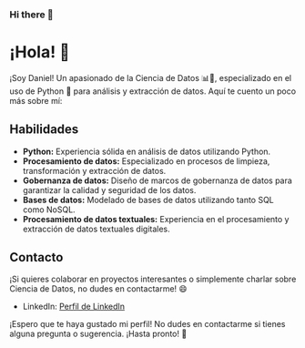 ### Hi there 👋

<!--
**sensito/sensito** is a ✨ _special_ ✨ repository because its `README.md` (this file) appears on your GitHub profile.

Here are some ideas to get you started:

- 🔭 I’m currently working on ...
- 🌱 I’m currently learning ...
- 👯 I’m looking to collaborate on ...
- 🤔 I’m looking for help with ...
- 💬 Ask me about ...
- 📫 How to reach me: ...
- 😄 Pronouns: ...
- ⚡ Fun fact: ...
-->
# ¡Hola! 👋

¡Soy Daniel! Un apasionado de la Ciencia de Datos 📊🔬, especializado en el uso de Python 🐍 para análisis y extracción de datos. Aquí te cuento un poco más sobre mí:

## Habilidades

- **Python:** Experiencia sólida en análisis de datos utilizando Python.
- **Procesamiento de datos:** Especializado en procesos de limpieza, transformación y extracción de datos.
- **Gobernanza de datos:** Diseño de marcos de gobernanza de datos para garantizar la calidad y seguridad de los datos.
- **Bases de datos:** Modelado de bases de datos utilizando tanto SQL como NoSQL.
- **Procesamiento de datos textuales:** Experiencia en el procesamiento y extracción de datos textuales digitales.

## Contacto

¡Si quieres colaborar en proyectos interesantes o simplemente charlar sobre Ciencia de Datos, no dudes en contactarme! 😄

- LinkedIn: [Perfil de LinkedIn](https://www.linkedin.com/in/daniel-ivan-medina-barreras-b9725715a/)

¡Espero que te haya gustado mi perfil! No dudes en contactarme si tienes alguna pregunta o sugerencia. ¡Hasta pronto! 👋
